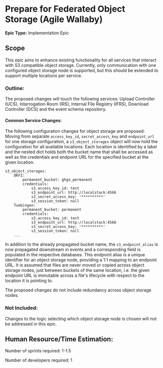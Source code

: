 # Prepare for Federated Object Storage (Agile Wallaby)
**Epic Type:** Implementation Epic

## Scope

This epic aims to enhance existing functionality for all services that interact with S3 compatible object storage.
Currently, only communication with one configured object storage node is supported, but this should be extended to support multiple locations per service.

### Outline:

The proposed changes will touch the following services: Upload Controller (UCS), Interrogation Room (IRS), Internal File Registry (IFRS), Download Controller (DCS) and the event schema repository.

#### Common Service Changes:

The following configuration changes for object storage are proposed:
Moving from separate `access_key_id`, `secret_access_key` and `endpoint_url` for one storage configuration, a `s3_object_storages` object will now hold the configuration for all available locations.
Each location is identified by a label and the nested dict holds both the bucket name that shall be accessed as well as the credentials and endpoint URL for the specified bucket at the given location.

```
s3_object_storages:
    DKFZ:
        permanent_bucket: ghga_permanent
        credentials:
            s3_access_key_id: test
            s3_endpoint_url: http://localstack:4566
            s3_secret_access_key: '**********'
            s3_session_token: null
    Tuebingen:
        permanent_bucket: permanent
        credentials:
            s3_access_key_id: test
            s3_endpoint_url: http://localstack:4566
            s3_secret_access_key: '**********'
            s3_session_token: null
    ...
```

In addition to the already propagated bucket name, the `s3_endpoint_alias` is now propagated downstream in events and a corresponding field is populated in the respective databases.
This endpoint alias is a unique identifier for an object storage node, providing a 1:1 mapping to an endpoint URL.
It is assumed that files are never moved or copied across object storage nodes, just between buckets of the same location, i.e. the given endpoint URL is immutable across a file's lifecycle with respect to the location it is pointing to.

The proposed changes do not include redundancy across object storage nodes.

### Not Included:

Changes to the logic selecting which object storage node is chosen will not be addressed in this epic.

## Human Resource/Time Estimation:

Number of sprints required: 1-1.5

Number of developers required: 1
